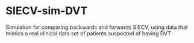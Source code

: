 # SIECV-sim-DVT
Simulation for comparing backwards and forwards SIECV, using data that mimics a real clinical data set of patients suspected of having DVT
